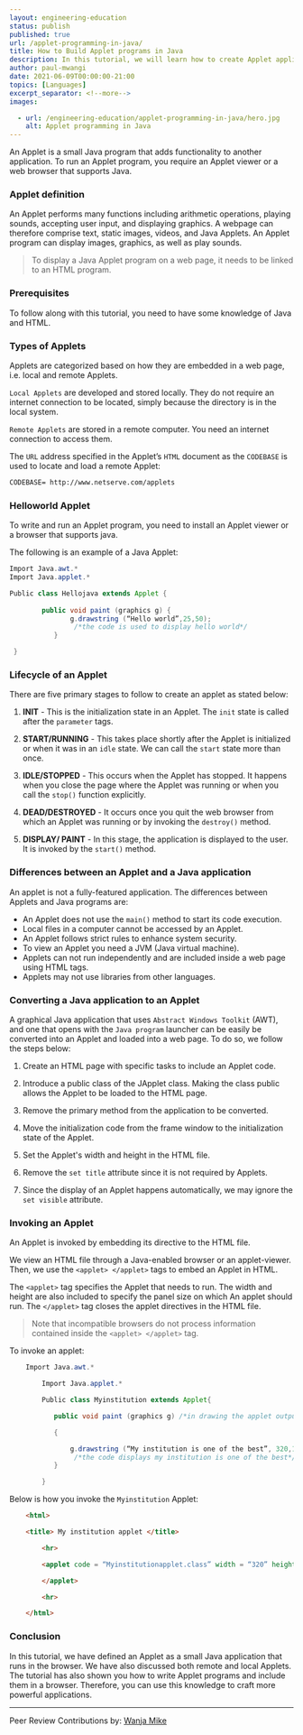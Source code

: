 ```yaml
---
layout: engineering-education
status: publish
published: true
url: /applet-programming-in-java/
title: How to Build Applet programs in Java
description: In this tutorial, we will learn how to create Applet applications in Java and host them on a web page. Applets allow developers to add more features to a web application.
author: paul-mwangi
date: 2021-06-09T00:00:00-21:00
topics: [Languages]
excerpt_separator: <!--more-->
images:

  - url: /engineering-education/applet-programming-in-java/hero.jpg
    alt: Applet programming in Java
---
```

An Applet is a small Java program that adds functionality to another application. To run an Applet program, you require an Applet viewer or a web browser that supports Java.
<!--more-->
### Applet definition
An Applet performs many functions including arithmetic operations, playing sounds, accepting user input, and displaying graphics. A webpage can therefore comprise text, static images, videos, and Java Applets. An Applet program can display images, graphics, as well as play sounds.

> To display a Java Applet program on a web page, it needs to be linked to an HTML program.

### Prerequisites
To follow along with this tutorial, you need to have some knowledge of Java and HTML.

### Types of Applets
Applets are categorized based on how they are embedded in a web page, i.e. local and remote Applets.

`Local Applets` are developed and stored locally. They do not require an internet connection to be located, simply because the directory is in the local system.

`Remote Applets` are stored in a remote computer. You need an internet connection to access them.

The `URL` address specified in the Applet’s `HTML` document as the `CODEBASE` is used to locate and load a remote Applet:

```txt
CODEBASE= http://www.netserve.com/applets
```

### Helloworld Applet
To write and run an Applet program, you need to install an Applet viewer or a browser that supports java.

The following is an example of a Java Applet:

```Java
Import Java.awt.*
Import Java.applet.*

Public class Hellojava extends Applet {
    
        public void paint (graphics g) {
               g.drawstring (“Hello world”,25,50);
                /*the code is used to display hello world*/
           }

 }
```

### Lifecycle of an Applet
There are five primary stages to follow to create an applet as stated below:

1. **INIT** - This is the initialization state in an Applet. The `init` state is called after the `parameter` tags.

2. **START/RUNNING** - This takes place shortly after the Applet is initialized or when it was in an `idle` state. We can call the `start` state more than once.

3. **IDLE/STOPPED** - This occurs when the Applet has stopped. It happens when you close the page where the Applet was running or when you call the `stop()` function explicitly.

4. **DEAD/DESTROYED** - It occurs once you quit the web browser from which an Applet was running or by invoking the `destroy()` method.

5. **DISPLAY/ PAINT** - In this stage, the application is displayed to the user. It is invoked by the `start()` method.

### Differences between an Applet and a Java application 
An applet is not a fully-featured application. The differences between Applets and Java programs are:

- An Applet does not use the `main()` method to start its code execution.
- Local files in a computer cannot be accessed by an Applet.
- An Applet follows strict rules to enhance system security.
- To view an Applet you need a JVM (Java virtual machine).
- Applets can not run independently and are included inside a web page using HTML tags.
- Applets may not use libraries from other languages.

### Converting a Java application to an Applet
A graphical Java application that uses `Abstract Windows Toolkit` (AWT), and one that opens with the `Java program` launcher can be easily be converted into an Applet and loaded into a web page. To do so, we follow the steps below:

1. Create an HTML page with specific tasks to include an Applet code.

2. Introduce a public class of the JApplet class. Making the class public allows the Applet to be loaded to the HTML page.

3. Remove the primary method from the application to be converted.

4. Move the initialization code from the frame window to the initialization state of the Applet.

5. Set the Applet's width and height in the HTML file.

6. Remove the `set title` attribute since it is not required by Applets.

7. Since the display of an Applet happens automatically, we may ignore the `set visible` attribute.

### Invoking an Applet
An Applet is invoked by embedding its directive to the HTML file.

We view an HTML file through a Java-enabled browser or an applet-viewer. Then, we use the `<applet> </applet>` tags to embed an Applet in HTML. 

The `<applet>` tag specifies the Applet that needs to run. The width and height are also included to specify the panel size on which An applet should run. The `</applet>` tag closes the applet directives in the HTML file. 

> Note that incompatible browsers do not process information contained inside the `<applet> </applet>` tag.

To invoke an applet:

```Java
    Import Java.awt.*

        Import Java.applet.*

        Public class Myinstitution extends Applet{

           public void paint (graphics g) /*in drawing the applet output we use the paint() which includes the graphics parameter describing the graphics environment on which an applet runs*/

           {

               g.drawstring (“My institution is one of the best”, 320,120);
                /*the code displays my institution is one of the best*/
           }

        }
```

Below is how you invoke the `Myinstitution` Applet:

```html
    <html>

    <title> My institution applet </title>

        <hr>

        <applet code = “Myinstitutionapplet.class” width = “320” height = “120”>

        </applet>

        <hr>

    </html>
```

### Conclusion
In this tutorial, we have defined an Applet as a small Java application that runs in the browser. We have also discussed both remote and local Applets. The tutorial has also shown you how to write Applet programs and include them in a browser. Therefore, you can use this knowledge to craft more powerful applications.


---
Peer Review Contributions by: [Wanja Mike](/engineering-education/content/authors/michael-barasa/)
